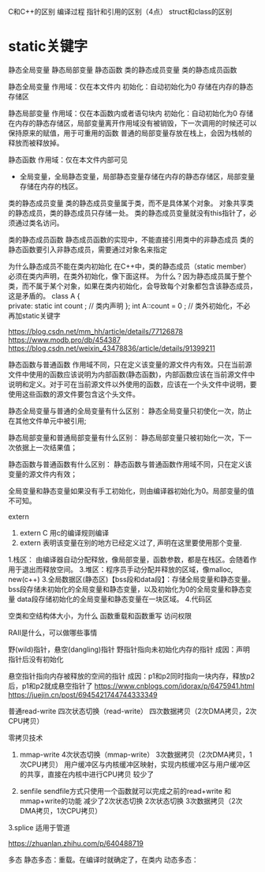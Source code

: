 C和C++的区别
编译过程
指针和引用的区别（4点）
struct和class的区别
# static关键字
静态全局变量
静态局部变量
静态函数
类的静态成员变量
类的静态成员函数

静态全局变量
作用域：仅在本文件内
初始化：自动初始化为0
存储在内存的静态存储区

静态局部变量
作用域：仅在本函数内或者语句块内
初始化：自动初始化为0
存储在内存的静态存储区，局部变量离开作用域没有被销毁，下一次调用的时候还可以保持原来的赋值，用于可重用的函数
普通的局部变量存放在栈上，会因为栈帧的释放而被释放掉。

静态函数
作用域：仅在本文件内部可见

* 全局变量，全局静态变量，局部静态变量存储在内存的静态存储区，局部变量存储在内存的栈区。

类的静态成员变量
类的静态成员变量属于类，而不是具体某个对象。
对象共享类的静态成员，类的静态成员只存储一处。
类的静态成员变量就没有this指针了，必须通过类名访问。

类的静态成员函数
静态成员函数的实现中，不能直接引用类中的非静态成员
类的静态函数要引入非静态成员，需要通过对象名来指定

为什么静态成员不能在类内初始化
在C++中，类的静态成员（static member）必须在类内声明，在类外初始化，像下面这样。
为什么？因为静态成员属于整个类，而不属于某个对象，如果在类内初始化，会导致每个对象都包含该静态成员，这是矛盾的。
class A
{  
private:
    static int count ; // 类内声明
};
int A::count = 0 ; // 类外初始化，不必再加static关键字

https://blog.csdn.net/mm_hh/article/details/77126878
https://www.modb.pro/db/454387
https://blog.csdn.net/weixin_43478836/article/details/91399211

静态函数与普通函数
作用域不同，只在定义该变量的源文件内有效。只在当前源文件中使用的函数应该说明为内部函数(静态函数)，内部函数应该在当前源文件中说明和定义。对于可在当前源文件以外使用的函数，应该在一个头文件中说明，要使用这些函数的源文件要包含这个头文件。

静态全局变量与普通的全局变量有什么区别：
静态全局变量只初使化一次，防止在其他文件单元中被引用;

静态局部变量和普通局部变量有什么区别：
静态局部变量只被初始化一次，下一次依据上一次结果值；

静态函数与普通函数有什么区别：
静态函数与普通函数作用域不同，只在定义该变量的源文件内有效；

全局变量和静态变量如果没有手工初始化，则由编译器初始化为0。局部变量的值不可知。


extern
1. extern C 用c的编译规则编译
2. extern 表明该变量在别的地方已经定义过了, 声明在这里要使用那个变量.


1.栈区： 由编译器自动分配释放，像局部变量，函数参数，都是在栈区。会随着作用于退出而释放空间。
3.堆区：程序员手动分配并释放的区域，像malloc, new(c++)
3.全局数据区(静态区)【bss段和data段】：存储全局变量和静态变量。
bss段存储未初始化的全局变量和静态变量，以及初始化为0的全局变量和静态变量
data段存储初始化的全局变量和静态变量在一块区域。
4.代码区

空类和空结构体大小，为什么
函数重载和函数重写
访问权限


RAII是什么，可以做哪些事情

野(wild)指针，悬空(dangling)指针
野指针指向未初始化内存的指针
成因：声明指针后没有初始化

悬空指针指向内存被释放的空间的指针
成因：p1和p2同时指向一块内存，释放p2后，p1和p2就成悬空指针了
https://www.cnblogs.com/idorax/p/6475941.html
https://juejin.cn/post/6945421744744333349


普通read-write
四次状态切换（read-write）
四次数据拷贝（2次DMA拷贝，2次CPU拷贝）

零拷贝技术
1. mmap-write
4次状态切换（mmap-write）
3次数据拷贝（2次DMA拷贝，1次CPU拷贝）
用户缓冲区与内核缓冲区映射，实现内核缓冲区与用户缓冲区的共享，直接在内核中进行CPU拷贝
较少了

2. senfile
sendfile方式只使用一个函数就可以完成之前的read+write 和 mmap+write的功能
减少了2次状态切换
2次状态切换
3次数据拷贝（2次DMA拷贝，1次CPU拷贝）

3.splice
适用于管道

https://zhuanlan.zhihu.com/p/640488719


多态
静态多态：重载。在编译时就确定了，在类内
动态多态：
